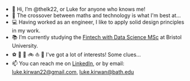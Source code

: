 - 👋 Hi, I’m @thelk22, or Luke for anyone who knows me! 
- 👀 The crossover between maths and technology is what I'm best at...
- :computer: Having worked as an engineer, I like to apply solid design principles in my work. 
- :books: I’m currently studying the [Fintech with Data Science MSc](https://www.bristol.ac.uk/study/postgraduate/2021/eng/msc-financial-technology-with-data-science/) at Bristol University.
- :soccer: :european_castle: 🌱 :bike: :sailboat: :rocket: I've got a lot of interests! Some clues...
- 📫 You can reach me on [LinkedIn](https://www.linkedin.com/in/luke-kirwan/), or by email: luke.kirwan22@gmail.com, luke.kirwan@bath.edu

<!---
thelk22/thelk22 is a ✨ special ✨ repository because its `README.md` (this file) appears on your GitHub profile.
You can click the Preview link to take a look at your changes.
--->
